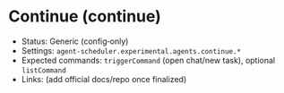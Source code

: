 # Continue (continue)

- Status: Generic (config‑only)
- Settings: `agent-scheduler.experimental.agents.continue.*`
- Expected commands: `triggerCommand` (open chat/new task), optional `listCommand`
- Links: (add official docs/repo once finalized)

